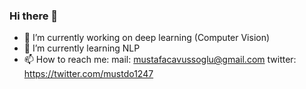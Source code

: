 ### Hi there 👋


- 🔭 I’m currently working on deep learning (Computer Vision)
- 🌱 I’m currently learning NLP
- 📫 How to reach me:
  mail: mustafacavussoglu@gmail.com
  twitter: https://twitter.com/mustdo1247


<!--
**mustafacavusoglu/mustafacavusoglu** is a ✨ _special_ ✨ repository because its `README.md` (this file) appears on your GitHub profile.

Here are some ideas to get you started:

-->
